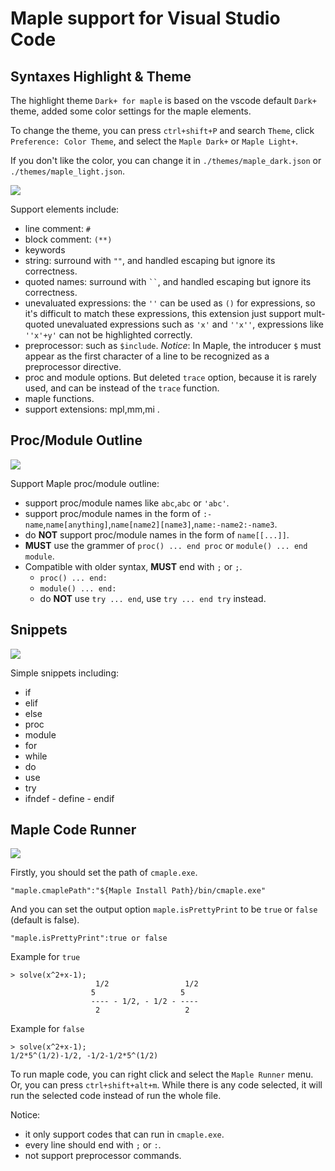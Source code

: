 # Maple support for Visual Studio Code

## Syntaxes Highlight & Theme
The highlight theme `Dark+ for maple` is based on the vscode default `Dark+` theme, added some color settings for the maple elements.

To change the theme, you can press `ctrl+shift+P` and search `Theme`, click `Preference: Color Theme`, and select the `Maple Dark+` or `Maple Light+`.

If you don't like the color, you can change it in `./themes/maple_dark.json` or `./themes/maple_light.json`.

<img src="https://github.com/yu961549745/VSCodeHighlightForMaple/blob/master/img/theme.png?raw=true">

Support elements include:
+ line comment: `#`
+ block comment: `(**)`
+ keywords
+ string: surround with `""`, and handled escaping but ignore its correctness.
+ quoted names: surround with ` `` `, and handled escaping but ignore its correctness.
+ unevaluated expressions: the `''` can be used as `()` for expressions, so it's difficult to match these expressions,
    this extension just support mult-quoted unevaluated expressions such as `'x'` and `''x''`, expressions like `''x'+y'` can not be highlighted correctly.
+ preprocessor: such as `$include`. *Notice*: In Maple, the introducer `$` must appear as the first character of a line to be recognized as a preprocessor directive.
+ proc and module options. But deleted `trace` option, because it is rarely used, and can be instead of the `trace` function. 
+ maple functions.
+ support extensions: mpl,mm,mi .

## Proc/Module Outline
<img src="https://github.com/yu961549745/VSCodeHighlightForMaple/blob/master/img/outline.png?raw=true">

Support Maple proc/module outline:
+ support proc/module names like `abc`,``abc`` or `'abc'`.
+ support proc/module names in the form of `:-name`,`name[anything]`,`name[name2][name3]`,`name:-name2:-name3`.
+ do **NOT** support proc/module names in the form of `name[[...]]`.
+ **MUST** use the grammer of `proc() ... end proc` or `module() ... end module`.
+ Compatible with older syntax, **MUST** end with `;` or `;`.
    + `proc() ... end:`
    + `module() ... end:`
    + do **NOT** use `try ... end`, use `try ... end try` instead.
    
## Snippets

<img src="https://github.com/yu961549745/VSCodeHighlightForMaple/blob/master/img/snippets.gif?raw=true">

Simple snippets including:
+ if
+ elif
+ else
+ proc
+ module
+ for
+ while
+ do
+ use
+ try
+ ifndef - define - endif

## Maple Code Runner

<img src="https://github.com/yu961549745/VSCodeHighlightForMaple/blob/master/img/runner.gif?raw=true">

Firstly, you should set the path of `cmaple.exe`.
```
"maple.cmaplePath":"${Maple Install Path}/bin/cmaple.exe"
```
And you can set the output option `maple.isPrettyPrint` to be `true` or `false` (default is false).
```
"maple.isPrettyPrint":true or false
```
Example for `true`
```
> solve(x^2+x-1);
                   1/2                 1/2
                  5                   5
                  ---- - 1/2, - 1/2 - ----
                   2                   2
```
Example for `false`
```
> solve(x^2+x-1);
1/2*5^(1/2)-1/2, -1/2-1/2*5^(1/2)
```

To run maple code, you can right click and select the `Maple Runner` menu. Or, you can press `ctrl+shift+alt+m`. 
While there is any code selected, it will run the selected code instead of run the whole file.

Notice:
+ it only support codes that can run in `cmaple.exe`.
+ every line should end with `;` or `:`.
+ not support preprocessor commands.

